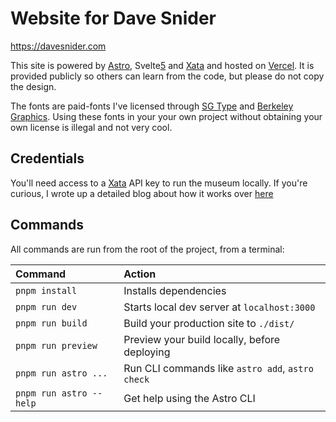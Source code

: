 # Website for Dave Snider

https://davesnider.com

This site is powered by [Astro][0], Svelte[5] and [Xata][1] and hosted on [Vercel][2]. It is provided publicly so others can learn from the code, but please do not copy the design.

The fonts are paid-fonts I've licensed through [SG Type][3] and [Berkeley Graphics][4]. Using these fonts in your your own project without obtaining your own license is illegal and not very cool.

## Credentials

You'll need access to a [Xata][1] API key to run the museum locally. If you're curious, I wrote up a detailed blog about how it works over [here][6]

## Commands

All commands are run from the root of the project, from a terminal:

| Command                 | Action                                           |
| :---------------------- | :----------------------------------------------- |
| `pnpm install`          | Installs dependencies                            |
| `pnpm run dev`          | Starts local dev server at `localhost:3000`      |
| `pnpm run build`        | Build your production site to `./dist/`          |
| `pnpm run preview`      | Preview your build locally, before deploying     |
| `pnpm run astro ...`    | Run CLI commands like `astro add`, `astro check` |
| `pnpm run astro --help` | Get help using the Astro CLI                     |

[0]: https://astro.build/
[1]: https://xata.io
[2]: https://vercel.com
[3]: https://sgtype.com/collections/fonts
[4]: https://berkeleygraphics.com/typefaces/berkeley-mono/
[5]: https://svelte.dev/
[6]: https://www.davesnider.com/posts/screenshot-app
